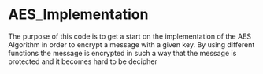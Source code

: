# AES_Implementation
The purpose of this code is to get a start on the implementation of the AES Algorithm in order to encrypt a message with a given key. By using different functions the message is encrypted in such a way that the message is protected and it becomes hard to be decipher 
